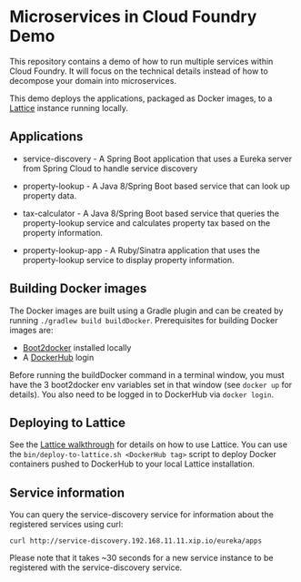 # Microservices in Cloud Foundry Demo

This repository contains a demo of how to run multiple services within Cloud Foundry. It will focus on the technical details instead of how to decompose your domain into microservices.

This demo deploys the applications, packaged as Docker images,
to a [Lattice](http://lattice.cf/docs) instance running locally.

## Applications

* service-discovery - A Spring Boot application that uses a Eureka server from Spring Cloud to handle service discovery

* property-lookup - A Java 8/Spring Boot based service that can look up property data.

* tax-calculator - A Java 8/Spring Boot based service that queries the property-lookup service and calculates property tax based on the property information.

* property-lookup-app - A Ruby/Sinatra application that uses the property-lookup service to display property
information.


## Building Docker images

The Docker images are built using a Gradle plugin and can be created by running `./gradlew build buildDocker`.
Prerequisites for building Docker images are:

* [Boot2docker](http://boot2docker.io/) installed locally
* A [DockerHub](https://hub.docker.com/) login

Before running the buildDocker command in a terminal window, you must have the 3 boot2docker env variables
set in that window (see `docker up` for details). You also need to be logged in to DockerHub via `docker login`.

## Deploying to Lattice

See the [Lattice walkthrough](http://lattice.cf/docs/getting-started/) for details on how to use Lattice.
You can use the `bin/deploy-to-lattice.sh <DockerHub tag>` script to deploy Docker containers pushed to DockerHub to your
local Lattice installation.

## Service information

You can query the service-discovery service for information about the registered services using curl:

```
curl http://service-discovery.192.168.11.11.xip.io/eureka/apps

```

Please note that it takes ~30 seconds for a new service instance to be registered with the service-discovery
service.